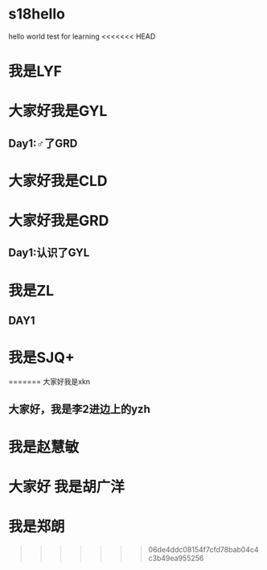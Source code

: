 # s18hello
hello world test for learning
<<<<<<< HEAD
# 我是LYF
# 大家好我是GYL
## Day1:♂了GRD
# 大家好我是CLD
# 大家好我是GRD
## Day1:认识了GYL
# 我是ZL
## DAY1
# 我是SJQ+
=======
大家好我是xkn
## 大家好，我是李2进边上的yzh
# 我是赵慧敏
# 大家好 我是胡广洋
# 我是郑朗
>>>>>>> 06de4ddc08154f7cfd78bab04c4c3b49ea955256
